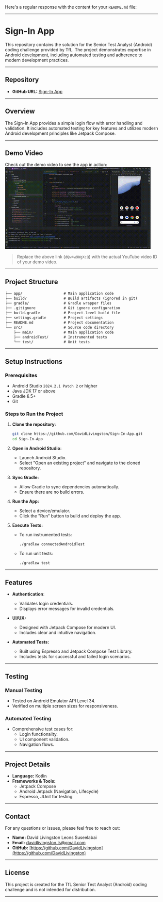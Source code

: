 Here's a regular response with the content for your `README.md` file:

---

# **Sign-In App**

This repository contains the solution for the Senior Test Analyst (Android) coding challenge provided by TfL. The project demonstrates expertise in Android development, including automated testing and adherence to modern development practices.

---

## **Repository**

- **GitHub URL:** [Sign-In App](https://github.com/DavidLivingston/Sign-In-App)

---

## **Overview**

The Sign-In App provides a simple login flow with error handling and validation. It includes automated testing for key features and utilizes modern Android development principles like Jetpack Compose.

---

## **Demo Video**

Check out the demo video to see the app in action:  
![Demo](TestExecution.gif)
> Replace the above link (`dQw4w9WgXcQ`) with the actual YouTube video ID of your demo video.

---

## **Project Structure**

```
├── app/                   # Main application code
├── build/                 # Build artifacts (ignored in git)
├── gradle/                # Gradle wrapper files
├── .gitignore             # Git ignore configuration
├── build.gradle           # Project-level build file
├── settings.gradle        # Project settings
├── README.md              # Project documentation
└── src/                   # Source code directory
    ├── main/              # Main application code
    ├── androidTest/       # Instrumented tests
    └── test/              # Unit tests
```

---

## **Setup Instructions**

### **Prerequisites**

- Android Studio `2024.2.1 Patch 2` or higher
- Java JDK 17 or above
- Gradle 8.5+
- Git

### **Steps to Run the Project**

1. **Clone the repository:**
   ```bash
   git clone https://github.com/DavidLivingston/Sign-In-App.git
   cd Sign-In-App
   ```

2. **Open in Android Studio:**
    - Launch Android Studio.
    - Select "Open an existing project" and navigate to the cloned repository.

3. **Sync Gradle:**
    - Allow Gradle to sync dependencies automatically.
    - Ensure there are no build errors.

4. **Run the App:**
    - Select a device/emulator.
    - Click the "Run" button to build and deploy the app.

5. **Execute Tests:**
    - To run instrumented tests:
      ```bash
      ./gradlew connectedAndroidTest
      ```
    - To run unit tests:
      ```bash
      ./gradlew test
      ```

---

## **Features**

- **Authentication:**
    - Validates login credentials.
    - Displays error messages for invalid credentials.

- **UI/UX:**
    - Designed with Jetpack Compose for modern UI.
    - Includes clear and intuitive navigation.

- **Automated Tests:**
    - Built using Espresso and Jetpack Compose Test Library.
    - Includes tests for successful and failed login scenarios.

---

## **Testing**

### **Manual Testing**
- Tested on Android Emulator API Level 34.
- Verified on multiple screen sizes for responsiveness.

### **Automated Testing**
- Comprehensive test cases for:
    - Login functionality.
    - UI component validation.
    - Navigation flows.

---

## **Project Details**

- **Language:** Kotlin
- **Frameworks & Tools:**
    - Jetpack Compose
    - Android Jetpack (Navigation, Lifecycle)
    - Espresso, JUnit for testing

---

## **Contact**

For any questions or issues, please feel free to reach out:

- **Name:** David Livingston Leons Suseelabai
- **Email:** davidlivingston.ls@gmail.com
- **GitHub:** [https://github.com/DavidLivingston](https://github.com/DavidLivingston)

---

## **License**

This project is created for the TfL Senior Test Analyst (Android) coding challenge and is not intended for distribution.

--- 